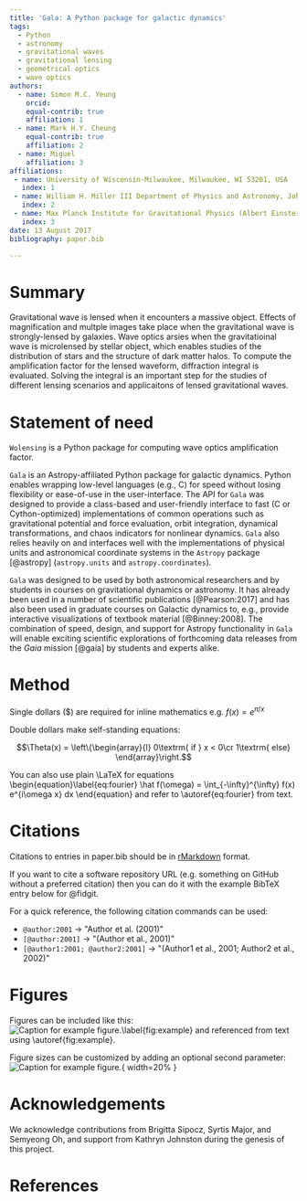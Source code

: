 ```yaml
---
title: 'Gala: A Python package for galactic dynamics'
tags:
  - Python
  - astronomy
  - gravitational waves
  - gravitational lensing
  - geometrical optics
  - wave optics
authors:
  - name: Simon M.C. Yeung 
    orcid: 
    equal-contrib: true
    affiliation: 1
  - name: Mark H.Y. Cheung
    equal-contrib: true 
    affiliation: 2
  - name: Miguel
    affiliation: 3
affiliations:
 - name: University of Wisconsin-Milwaukee, Milwaukee, WI 53201, USA
   index: 1
 - name: William H. Miller III Department of Physics and Astronomy, Johns Hopkins University, 3400 North Charles Street, Baltimore, Maryland, 21218, USA
   index: 2
 - name: Max Planck Institute for Gravitational Physics (Albert Einstein Institute), Am M ̈uhlenberg 1, D-14476 Potsdam, Germany
   index: 3
date: 13 August 2017
bibliography: paper.bib

---
```


# Summary

Gravitational wave is lensed when it encounters a massive object. 
Effects of magnification and multple images take place when the gravitational wave is strongly-lensed by galaxies. 
Wave optics arsies when the gravitatioinal wave is microlensed by stellar object, which enables studies of the distribution of stars and the structure of dark matter halos.
To compute the amplification factor for the lensed waveform, diffraction integral is evaluated.
Solving the integral is an important step for the studies of different lensing scenarios and applicaitons of lensed gravitational waves.

# Statement of need

`Wolensing` is a Python package for computing wave optics amplification factor. 





`Gala` is an Astropy-affiliated Python package for galactic dynamics. Python
enables wrapping low-level languages (e.g., C) for speed without losing
flexibility or ease-of-use in the user-interface. The API for `Gala` was
designed to provide a class-based and user-friendly interface to fast (C or
Cython-optimized) implementations of common operations such as gravitational
potential and force evaluation, orbit integration, dynamical transformations,
and chaos indicators for nonlinear dynamics. `Gala` also relies heavily on and
interfaces well with the implementations of physical units and astronomical
coordinate systems in the `Astropy` package [@astropy] (`astropy.units` and
`astropy.coordinates`).

`Gala` was designed to be used by both astronomical researchers and by
students in courses on gravitational dynamics or astronomy. It has already been
used in a number of scientific publications [@Pearson:2017] and has also been
used in graduate courses on Galactic dynamics to, e.g., provide interactive
visualizations of textbook material [@Binney:2008]. The combination of speed,
design, and support for Astropy functionality in `Gala` will enable exciting
scientific explorations of forthcoming data releases from the *Gaia* mission
[@gaia] by students and experts alike.

# Method

Single dollars ($) are required for inline mathematics e.g. $f(x) = e^{\pi/x}$

Double dollars make self-standing equations:

$$\Theta(x) = \left\{\begin{array}{l}
0\textrm{ if } x < 0\cr
1\textrm{ else}
\end{array}\right.$$

You can also use plain \LaTeX for equations
\begin{equation}\label{eq:fourier}
\hat f(\omega) = \int_{-\infty}^{\infty} f(x) e^{i\omega x} dx
\end{equation}
and refer to \autoref{eq:fourier} from text.

# Citations

Citations to entries in paper.bib should be in
[rMarkdown](http://rmarkdown.rstudio.com/authoring_bibliographies_and_citations.html)
format.

If you want to cite a software repository URL (e.g. something on GitHub without a preferred
citation) then you can do it with the example BibTeX entry below for @fidgit.

For a quick reference, the following citation commands can be used:
- `@author:2001`  ->  "Author et al. (2001)"
- `[@author:2001]` -> "(Author et al., 2001)"
- `[@author1:2001; @author2:2001]` -> "(Author1 et al., 2001; Author2 et al., 2002)"

# Figures

Figures can be included like this:
![Caption for example figure.\label{fig:example}](figure.png)
and referenced from text using \autoref{fig:example}.

Figure sizes can be customized by adding an optional second parameter:
![Caption for example figure.](figure.png){ width=20% }

# Acknowledgements

We acknowledge contributions from Brigitta Sipocz, Syrtis Major, and Semyeong
Oh, and support from Kathryn Johnston during the genesis of this project.

# References
